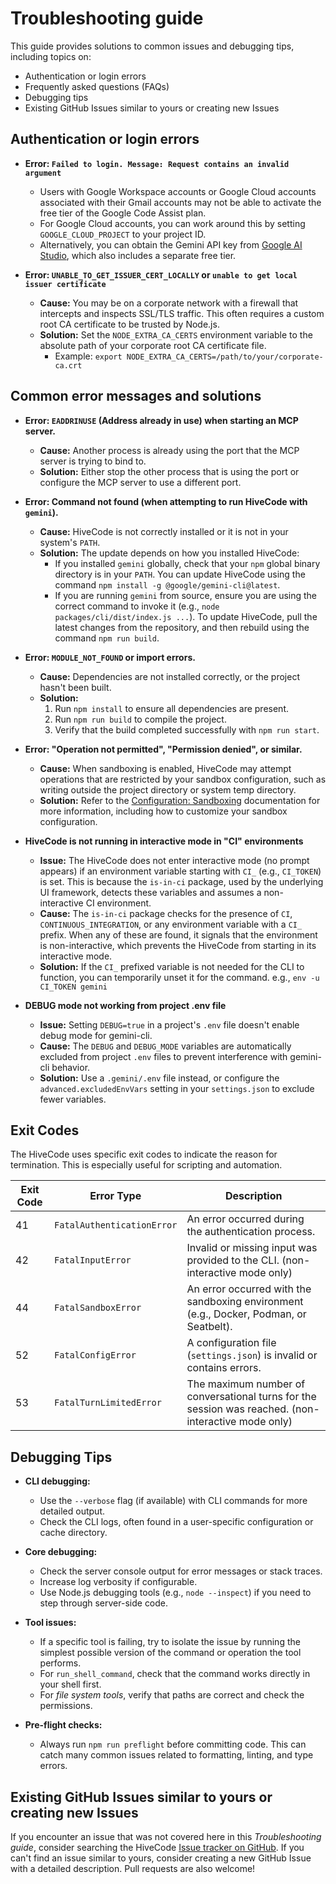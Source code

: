 # Troubleshooting guide

This guide provides solutions to common issues and debugging tips, including
topics on:

- Authentication or login errors
- Frequently asked questions (FAQs)
- Debugging tips
- Existing GitHub Issues similar to yours or creating new Issues

## Authentication or login errors

- **Error: `Failed to login. Message: Request contains an invalid argument`**
  - Users with Google Workspace accounts or Google Cloud accounts associated
    with their Gmail accounts may not be able to activate the free tier of the
    Google Code Assist plan.
  - For Google Cloud accounts, you can work around this by setting
    `GOOGLE_CLOUD_PROJECT` to your project ID.
  - Alternatively, you can obtain the Gemini API key from
    [Google AI Studio](http://aistudio.google.com/app/apikey), which also
    includes a separate free tier.

- **Error: `UNABLE_TO_GET_ISSUER_CERT_LOCALLY` or
  `unable to get local issuer certificate`**
  - **Cause:** You may be on a corporate network with a firewall that intercepts
    and inspects SSL/TLS traffic. This often requires a custom root CA
    certificate to be trusted by Node.js.
  - **Solution:** Set the `NODE_EXTRA_CA_CERTS` environment variable to the
    absolute path of your corporate root CA certificate file.
    - Example: `export NODE_EXTRA_CA_CERTS=/path/to/your/corporate-ca.crt`

## Common error messages and solutions

- **Error: `EADDRINUSE` (Address already in use) when starting an MCP server.**
  - **Cause:** Another process is already using the port that the MCP server is
    trying to bind to.
  - **Solution:** Either stop the other process that is using the port or
    configure the MCP server to use a different port.

- **Error: Command not found (when attempting to run HiveCode with `gemini`).**
  - **Cause:** HiveCode is not correctly installed or it is not in your system's
    `PATH`.
  - **Solution:** The update depends on how you installed HiveCode:
    - If you installed `gemini` globally, check that your `npm` global binary
      directory is in your `PATH`. You can update HiveCode using the command
      `npm install -g @google/gemini-cli@latest`.
    - If you are running `gemini` from source, ensure you are using the correct
      command to invoke it (e.g., `node packages/cli/dist/index.js ...`). To
      update HiveCode, pull the latest changes from the repository, and then
      rebuild using the command `npm run build`.

- **Error: `MODULE_NOT_FOUND` or import errors.**
  - **Cause:** Dependencies are not installed correctly, or the project hasn't
    been built.
  - **Solution:**
    1.  Run `npm install` to ensure all dependencies are present.
    2.  Run `npm run build` to compile the project.
    3.  Verify that the build completed successfully with `npm run start`.

- **Error: "Operation not permitted", "Permission denied", or similar.**
  - **Cause:** When sandboxing is enabled, HiveCode may attempt operations that
    are restricted by your sandbox configuration, such as writing outside the
    project directory or system temp directory.
  - **Solution:** Refer to the [Configuration: Sandboxing](./cli/sandbox.md)
    documentation for more information, including how to customize your sandbox
    configuration.

- **HiveCode is not running in interactive mode in "CI" environments**
  - **Issue:** The HiveCode does not enter interactive mode (no prompt appears)
    if an environment variable starting with `CI_` (e.g., `CI_TOKEN`) is set.
    This is because the `is-in-ci` package, used by the underlying UI framework,
    detects these variables and assumes a non-interactive CI environment.
  - **Cause:** The `is-in-ci` package checks for the presence of `CI`,
    `CONTINUOUS_INTEGRATION`, or any environment variable with a `CI_` prefix.
    When any of these are found, it signals that the environment is
    non-interactive, which prevents the HiveCode from starting in its
    interactive mode.
  - **Solution:** If the `CI_` prefixed variable is not needed for the CLI to
    function, you can temporarily unset it for the command. e.g.,
    `env -u CI_TOKEN gemini`

- **DEBUG mode not working from project .env file**
  - **Issue:** Setting `DEBUG=true` in a project's `.env` file doesn't enable
    debug mode for gemini-cli.
  - **Cause:** The `DEBUG` and `DEBUG_MODE` variables are automatically excluded
    from project `.env` files to prevent interference with gemini-cli behavior.
  - **Solution:** Use a `.gemini/.env` file instead, or configure the
    `advanced.excludedEnvVars` setting in your `settings.json` to exclude fewer
    variables.

## Exit Codes

The HiveCode uses specific exit codes to indicate the reason for termination.
This is especially useful for scripting and automation.

| Exit Code | Error Type                 | Description                                                                                         |
| --------- | -------------------------- | --------------------------------------------------------------------------------------------------- |
| 41        | `FatalAuthenticationError` | An error occurred during the authentication process.                                                |
| 42        | `FatalInputError`          | Invalid or missing input was provided to the CLI. (non-interactive mode only)                       |
| 44        | `FatalSandboxError`        | An error occurred with the sandboxing environment (e.g., Docker, Podman, or Seatbelt).              |
| 52        | `FatalConfigError`         | A configuration file (`settings.json`) is invalid or contains errors.                               |
| 53        | `FatalTurnLimitedError`    | The maximum number of conversational turns for the session was reached. (non-interactive mode only) |

## Debugging Tips

- **CLI debugging:**
  - Use the `--verbose` flag (if available) with CLI commands for more detailed
    output.
  - Check the CLI logs, often found in a user-specific configuration or cache
    directory.

- **Core debugging:**
  - Check the server console output for error messages or stack traces.
  - Increase log verbosity if configurable.
  - Use Node.js debugging tools (e.g., `node --inspect`) if you need to step
    through server-side code.

- **Tool issues:**
  - If a specific tool is failing, try to isolate the issue by running the
    simplest possible version of the command or operation the tool performs.
  - For `run_shell_command`, check that the command works directly in your shell
    first.
  - For _file system tools_, verify that paths are correct and check the
    permissions.

- **Pre-flight checks:**
  - Always run `npm run preflight` before committing code. This can catch many
    common issues related to formatting, linting, and type errors.

## Existing GitHub Issues similar to yours or creating new Issues

If you encounter an issue that was not covered here in this _Troubleshooting
guide_, consider searching the HiveCode
[Issue tracker on GitHub](https://github.com/A1cy/HiveCodeCli/issues). If you
can't find an issue similar to yours, consider creating a new GitHub Issue with
a detailed description. Pull requests are also welcome!
